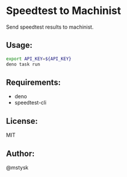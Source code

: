 Speedtest to Machinist
=========

Send speedtest results to machinist.

Usage:
------

```sh
export API_KEY=${API_KEY}
deno task run
```

Requirements:
-------------

- deno
- speedtest-cli

License:
--------
MIT

Author:
-------
@mstysk
